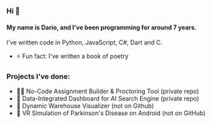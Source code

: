 ### Hi 👋

#### My name is Dario, and I've been programming for around 7 years.

I've written code in Python, JavaScript, C#, Dart and C.

- ⚡ Fun fact: I've written a book of poetry

### Projects I've done:

- 👨‍🎓 No-Code Assignment Builder & Proctoring Tool (private repo)
- 🤖 Data-Integrated Dashboard for AI Search Engine (private repo)
- 🚛 Dynamic Warehouse Visualizer (not on Github)
- 👾 VR Simulation of Parkinson's Disease on Android (not on GitHub)
